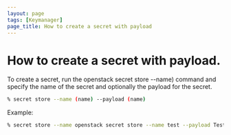 ```yaml
---
layout: page
tags: [Keymanager]
page_title: How to create a secret with payload
---
```


# How to create a secret with payload.

To create a secret, run the openstack secret store --name) command and specify the name of the secret and optionally the payload for the secret. 
```bash
% secret store --name (name) --payload (name)
```

Example:
```bash
% secret store --name openstack secret store --name test --payload Testpayload
```
